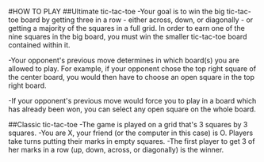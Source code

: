#HOW TO PLAY
##Ultimate tic-tac-toe
-Your goal is to win the big tic-tac-toe board by getting three in a row - either across, down, or diagonally - or getting a majority of the squares in a full grid. In order to earn one of the nine squares in the big board, you must win the smaller tic-tac-toe board contained within it.

-Your opponent's previous move determines in which board(s) you are allowed to play. For example, if your opponent chose the top right square of the center board, you would then have to choose an open square in the top right board.

-If your opponent's previous move would force you to play in a board which has already been won, you can select any open square on the whole board.

##Classic tic-tac-toe
-The game is played on a grid that's 3 squares by 3 squares.
-You are X, your friend (or the computer in this case) is O. Players take turns putting their marks in empty squares.
-The first player to get 3 of her marks in a row (up, down, across, or diagonally) is the winner.